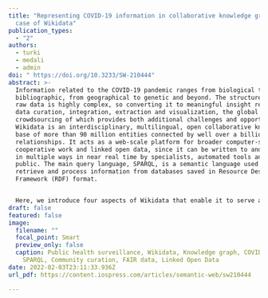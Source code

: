 ```yaml
---
title: "Representing COVID-19 information in collaborative knowledge graphs: the
  case of Wikidata"
publication_types:
  - "2"
authors:
  - turki
  - medali
  - admin
doi: " https://doi.org/10.3233/SW-210444"
abstract: >-
  Information related to the COVID-19 pandemic ranges from biological to
  bibliographic, from geographical to genetic and beyond. The structure of the
  raw data is highly complex, so converting it to meaningful insight requires
  data curation, integration, extraction and visualization, the global
  crowdsourcing of which provides both additional challenges and opportunities.
  Wikidata is an interdisciplinary, multilingual, open collaborative knowledge
  base of more than 90 million entities connected by well over a billion
  relationships. It acts as a web-scale platform for broader computer-supported
  cooperative work and linked open data, since it can be written to and queried
  in multiple ways in near real time by specialists, automated tools and the
  public. The main query language, SPARQL, is a semantic language used to
  retrieve and process information from databases saved in Resource Description
  Framework (RDF) format.


  Here, we introduce four aspects of Wikidata that enable it to serve as a knowledge base for general information on the COVID-19 pandemic: its flexible data model, its multilingual features, its alignment to multiple external databases, and its multidisciplinary organization. The rich knowledge graph created for COVID-19 in Wikidata can be visualized, explored, and analyzed for purposes like decision support as well as educational and scholarly research.
draft: false
featured: false
image:
  filename: ""
  focal_point: Smart
  preview_only: false
  caption: Public health surveillance, Wikidata, Knowledge graph, COVID-19,
    SPARQL, Community curation, FAIR data, Linked Open Data
date: 2022-02-03T23:11:33.936Z
url_pdf: https://content.iospress.com/articles/semantic-web/sw210444

---
```

